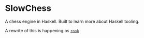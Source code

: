 SlowChess
=========

A chess engine in Haskell. Built to learn more about Haskell tooling.

A rewrite of this is happening as [`rook`](https://github.com/isaacazuelos/rook)
